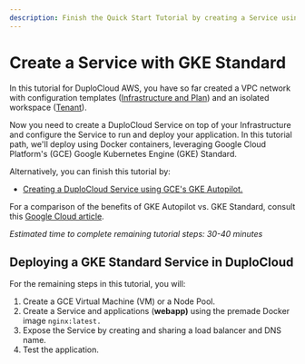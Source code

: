 ```yaml
---
description: Finish the Quick Start Tutorial by creating a Service using GKE Standard
---
```


# Create a Service with GKE Standard

In this tutorial for DuploCloud AWS, you have so far created a VPC network with configuration templates ([Infrastructure and Plan](../step-1-infrastructure.md)) and an isolated workspace ([Tenant](../step-2-tenant.md)).

Now you need to create a DuploCloud Service on top of your Infrastructure and configure the Service to run and deploy your application. In this tutorial path, we'll deploy using Docker containers, leveraging Google Cloud Platform's (GCE) Google Kubernetes Engine (GKE) Standard.

Alternatively, you can finish this tutorial by:

* [Creating a DuploCloud Service using GCE's GKE Autopilot.](broken-reference)&#x20;

For a comparison of the benefits of GKE Autopilot vs. GKE Standard, consult this [Google Cloud article](https://cloud.google.com/kubernetes-engine/docs/resources/autopilot-standard-feature-comparison).

_Estimated time to complete remaining tutorial steps: 30-40 minutes_

## Deploying a GKE Standard Service in DuploCloud

For the remaining steps in this tutorial, you will:&#x20;

1. Create a GCE Virtual Machine (VM) or a Node Pool.
2. Create a Service and applications (**webapp)** using the premade Docker image `nginx:latest.`
3. Expose the Service by creating and sharing a load balancer and DNS name.&#x20;
4. Test the application.

